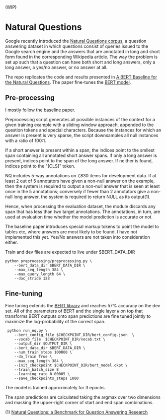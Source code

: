 (WIP)

# Natural Questions
Google recently introduced the [Natural Questions corpus](https://ai.google/research/pubs/pub47761), 
a question answering dataset in which questions consist of queries issued to the Google 
search engine and the answers that  are annotated in long and short form found in the corresponding Wikipedia 
article. The way the problem is set up such that a question can have both short and long answers, 
only a long answer, a yes/no answer, or no answer at all.

The repo replicates the code and results presented in [A BERT Baseline for the Natural Questions](https://arxiv.org/abs/1901.08634). 
The paper fine-tunes the [BERT model](https://arxiv.org/abs/1810.04805).

## Pre-processing
I mostly follow the baseline paper. 

Preprocessing script generates all possible instances of the context for a given training example with a sliding window approach,
appended to the question tokens and special characters. Because the instances for which an answer is
present is very sparse, the script downsamples all null instances with a ratio of 100:1. 

If a short answer is present within a span, the indices point to the smllest span containing all annotated short answer spans.
If only a long answer is present, indices point to the span of the long answer. If neither is found, indices
point to the "[CLS]" token.

NQ includes 5-way annotations on 7,830 items for development data. If at least 2 out of 5 annotators have given a non-null answer on the
example, then the system is required to output a non-null answer that is seen at least once in the 5 annotations;
conversely if fewer than 2 annotators give a non-null long answer, the system is required to return NULL as its output(1).

Hence, when processing the evaluation dataset, the module discards any span that has less than two target annotations. The annotations, in turn,
are used at evaluation time whether the model prediction is accurate or not. 

The baseline paper introduces special markup tokens to point the model to tables etc,
where answers are most likely to be found. I have not implemented this yet. Yes/No answers are not taken into consideration either.

Train and dev files are expected to live under $BERT_DATA_DIR

```buildoutcfg
python preprocessing/preprocessing.py \
    --bert_data_dir $BERT_DATA_DIR \
    --max_seq_length 384 \
    --max_query_length 64 \
    --doc_stride 128
```



## Fine-tuning
Fine tuning extends the [BERT library](https://github.com/google-research/bert) and reaches 57% accuracy on the dev set.
All of the parameters of BERT and the single layer `W` on top that transforms BERT outputs onto span predictions
 are fine tuned jointly to maximize the log-probability of the correct span.

```
 python run_nq.py \
    --bert_config_file $CHECKPOINT_DIR/bert_config.json  \
    --vocab_file  $CHECKPOINT_DIR/vocab.txt \
    --output_dir $OUTPUT_DIR \
    --bert_data_dir $BERT_DATA_DIR \
    --num_train_steps 100000 \
    --do_train True \
    --max_seq_length 384 \
    --init_checkpoint $CHECKPOINT_DIR/bert_model.ckpt \
    --train_batch_size 8
    --learning_rate 0.00005 \
    --save_checkpoints_steps 1000
```

The model is trained approximately for 3 epochs.

The span predictions are calculated taking the argmax
over two dimensions and masking the upper-right corner of start and end span combinations.


(1) [Natural Questions: a Benchmark for Question Answering Research](https://storage.googleapis.com/pub-tools-public-publication-data/pdf/b8c26e4347adc3453c15d96a09e6f7f102293f71.pdf)